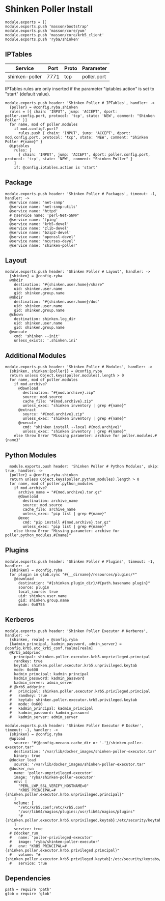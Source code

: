 
# Shinken Poller Install

    module.exports = []
    module.exports.push 'masson/bootstrap'
    module.exports.push 'masson/core/yum'
    module.exports.push 'masson/core/krb5_client'
    module.exports.push 'ryba/shinken'

## IPTables

| Service           | Port  | Proto | Parameter       |
|-------------------|-------|-------|-----------------|
|  shinken-poller   | 7771  |  tcp  |   poller.port   |

IPTables rules are only inserted if the parameter "iptables.action" is set to
"start" (default value).

    module.exports.push header: 'Shinken Poller # IPTables', handler: ->
      {poller} = @config.ryba.shinken
      rules = [{ chain: 'INPUT', jump: 'ACCEPT', dport: poller.config.port, protocol: 'tcp', state: 'NEW', comment: "Shinken Poller" }]
      for name, mod of poller.modules
        if mod.config?.port?
          rules.push { chain: 'INPUT', jump: 'ACCEPT', dport: mod.config.port, protocol: 'tcp', state: 'NEW', comment: "Shinken Poller #{name}" }
      @iptables
        rules: [
          { chain: 'INPUT', jump: 'ACCEPT', dport: poller.config.port, protocol: 'tcp', state: 'NEW', comment: "Shinken Poller" }
        ]
        if: @config.iptables.action is 'start'

## Package

    module.exports.push header: 'Shinken Poller # Packages', timeout: -1, handler: ->
      @service name: 'net-snmp'
      @service name: 'net-snmp-utils'
      @service name: 'httpd'
      # @service name: 'perl-Net-SNMP'
      @service name: 'fping'
      @service name: 'krb5-devel'
      @service name: 'zlib-devel'
      @service name: 'bzip2-devel'
      @service name: 'openssl-devel'
      @service name: 'ncurses-devel'
      @service name: 'shinken-poller'

## Layout

    module.exports.push header: 'Shinken Poller # Layout', handler: ->
      {shinken} = @config.ryba
      @mkdir
        destination: "#{shinken.user.home}/share"
        uid: shinken.user.name
        gid: shinken.group.name
      @mkdir
        destination: "#{shinken.user.home}/doc"
        uid: shinken.user.name
        gid: shinken.group.name
      @chown
        destination: shinken.log_dir
        uid: shinken.user.name
        gid: shinken.group.name
      @execute
        cmd: 'shinken --init'
        unless_exists: '.shinken.ini'

## Additional Modules

    module.exports.push header: 'Shinken Poller # Modules', handler: ->
      {shinken, shinken:{poller}} = @config.ryba
      return unless Object.keys(poller.modules).length > 0
      for name, mod of poller.modules
        if mod.archive?
          @download
            destination: "#{mod.archive}.zip"
            source: mod.source
            cache_file: "#{mod.archive}.zip"
            unless_exec: "shinken inventory | grep #{name}"
          @extract
            source: "#{mod.archive}.zip"
            unless_exec: "shinken inventory | grep #{name}"
          @execute
            cmd: "shinken install --local #{mod.archive}"
            unless_exec: "shinken inventory | grep #{name}"
        else throw Error "Missing parameter: archive for poller.modules.#{name}"

## Python Modules

      module.exports.push header: 'Shinken Poller # Python Modules', skip: true, handler: ->
      {poller} = @config.ryba.shinken
      return unless Object.keys(poller.python_modules).length > 0
      for name, mod of poller.python_modules
        if mod.archive?
          archive_name = "#{mod.archive}.tar.gz"
          @download
            destination: archive_name
            source: mod.source
            cache_file: archive_name
            unless_exec: "pip list | grep #{name}"
          @exec
            cmd: "pip install #{mod.archive}.tar.gz"
            unless_exec: "pip list | grep #{name}"
        else throw Error "Missing parameter: archive for poller.python_modules.#{name}"

## Plugins

    module.exports.push header: 'Shinken Poller # Plugins', timeout: -1, handler: ->
      {shinken} = @config.ryba
      for plugin in glob.sync "#{__dirname}/resources/plugins/*"
        @download
          destination: "#{shinken.plugin_dir}/#{path.basename plugin}"
          source: plugin
          local_source: true
          uid: shinken.user.name
          gid: shinken.group.name
          mode: 0o0755

## Kerberos

    module.exports.push header: 'Shinken Poller Executor # Kerberos', handler: ->
      {shinken, realm} = @config.ryba
      {kadmin_principal, kadmin_password, admin_server} = @config.krb5.etc_krb5_conf.realms[realm]
      @krb5_addprinc
        principal: shinken.poller.executor.krb5.unprivileged.principal
        randkey: true
        keytab: shinken.poller.executor.krb5.unprivileged.keytab
        mode: 0o600
        kadmin_principal: kadmin_principal
        kadmin_password: kadmin_password
        kadmin_server: admin_server
      # @krb5_addprinc
      #   principal: shinken.poller.executor.krb5.privileged.principal
      #   randkey: true
      #   keytab: shinken.poller.executor.krb5.privileged.keytab
      #   mode: 0o600
      #   kadmin_principal: kadmin_principal
      #   kadmin_password: kadmin_password
      #   kadmin_server: admin_server

    module.exports.push header: 'Shinken Poller Executor # Docker', timeout: -1, handler: ->
      {shinken} = @config.ryba
      @upload
        source: "#{@config.mecano.cache_dir or '.'}/shinken-poller-executor.tar"
        destination: '/var/lib/docker_images/shinken-poller-executor.tar'
        binary: true
      @docker_load
        source: '/var/lib/docker_images/shinken-poller-executor.tar'
      @docker_run
        name: 'poller-unprivileged-executor'
        image: 'ryba/shinken-poller-executor'
        env: [
          "PERL_LWP_SSL_VERIFY_HOSTNAME=0"
          "KRB5_PRINCIPAL=#{shinken.poller.executor.krb5.unprivileged.principal}"
        ]
        volume: [
          "/etc/krb5.conf:/etc/krb5.conf"
          "/usr/lib64/nagios/plugins:/usr/lib64/nagios/plugins"
          "#{shinken.poller.executor.krb5.unprivileged.keytab}:/etc/security/keytabs/crond.keytab"
        ]
        service: true
      # @docker_run
      #   name: 'poller-privileged-executor'
      #   image: 'ryba/shinken-poller-executor'
      #   env: "KRB5_PRINCIPAL=#{shinken.poller.executor.krb5.privileged.principal}"
      #   volume: "#{shinken.poller.executor.krb5.privileged.keytab}:/etc/security/keytabs/crond.keytab"
      #   service: true

## Dependencies

    path = require 'path'
    glob = require 'glob'
